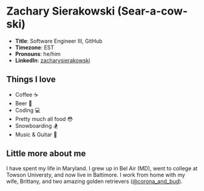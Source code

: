 # Zachary Sierakowski (Sear-a-cow-ski)

- **Title**: Software Engineer III, GitHub
- **Timezone**: EST
- **Pronouns**: he/him
- **LinkedIn**: [zacharysierakowski](https://www.linkedin.com/in/zacharysierakowski/)

## Things I love

- Coffee ☕
- Beer 🍺
- Coding 💻
- Pretty much all food 😳
- Snowboarding 🏂
- Music & Guitar 🎸

## Little more about me

I have spent my life in Maryland. I grew up in Bel Air (MD), went to college at Towson Universty, and now live in Baltimore. I work from home with my wife, Brittany, and two amazing golden retrievers ([@corona_and_bud](https://www.instagram.com/corona_and_bud/)).
